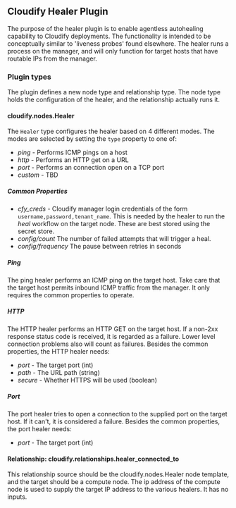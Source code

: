 ## Cloudify Healer Plugin

The purpose of the healer plugin is to enable agentless autohealing capability to Cloudify deployments.  The functionality is intended to be conceptually similar to 'liveness probes' found elsewhere.  The healer runs a process on the manager, and will only function for target hosts that have routable IPs from the manager.

### Plugin types

The plugin defines a new node type and relationship type.  The node type holds the configuration of the healer, and the relationship actually runs it.

#### cloudify.nodes.Healer

The `Healer` type configures the healer based on 4 different modes.  The modes are selected by setting the `type` property to one of:
* _ping_ - Performs ICMP pings on a host
* _http_ - Performs an HTTP get on a URL
* _port_ - Performs an connection open on a TCP port
* _custom_ - TBD

##### Common Properties
* _cfy_creds_ - Cloudify manager login credentials of the form `username,password,tenant_name`.  This is needed by the healer to run the _heal_ workflow on the target node.  These are best stored using the secret store.
* _config/count_ The number of failed attempts that will trigger a heal.
* _config/frequency_ The pause between retries in seconds

##### Ping 
The ping healer performs an ICMP ping on the target host.  Take care that the target host permits inbound ICMP traffic from the manager.  It only requires the common properties to operate.

##### HTTP
The HTTP healer performs an HTTP GET on the target host.  If a non-2xx response status code is received, it is regarded as a failure.  Lower level connection problems also will count as failures.  Besides the common properties, the HTTP healer needs:
* _port_ - The target port (int)
* _path_ - The URL path (string)
* _secure_ - Whether HTTPS will be used (boolean)

##### Port
The port healer tries to open a connection to the supplied port on the target host.  If it can't, it is considered a failure.  Besides the common properties, the port healer needs:
* _port_ - The target port (int)

#### Relationship: cloudify.relationships.healer_connected_to
This relationship source should be the cloudify.nodes.Healer node template, and the target should be a compute node.  The ip address of the compute node is used to supply the target IP address to the various healers.  It has no inputs.
